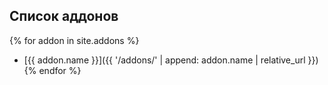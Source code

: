 ## Список аддонов

{% for addon in site.addons %}
- [{{ addon.name }}]({{ '/addons/' | append: addon.name | relative_url }}){% endfor %}
